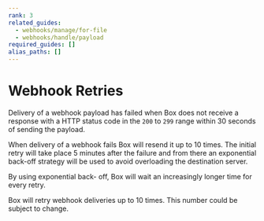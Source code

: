 ```yaml
---
rank: 3
related_guides:
  - webhooks/manage/for-file
  - webhooks/handle/payload
required_guides: []
alias_paths: []
---
```


# Webhook Retries

Delivery of a webhook payload has failed when Box does not receive a
response with a HTTP status code in the `200` to `299` range within 30 seconds
of sending the payload.

When delivery of a webhook fails Box will resend it up to 10 times. The
initial retry will take place 5 minutes after the failure and from there an
exponential back-off strategy will be used to avoid overloading the destination
server.

By using exponential back- off, Box will wait an increasingly longer time for
every retry.

<Message type='notice'>
  Box will retry webhook deliveries up to 10 times. This number could be subject
  to change.
</Message>
